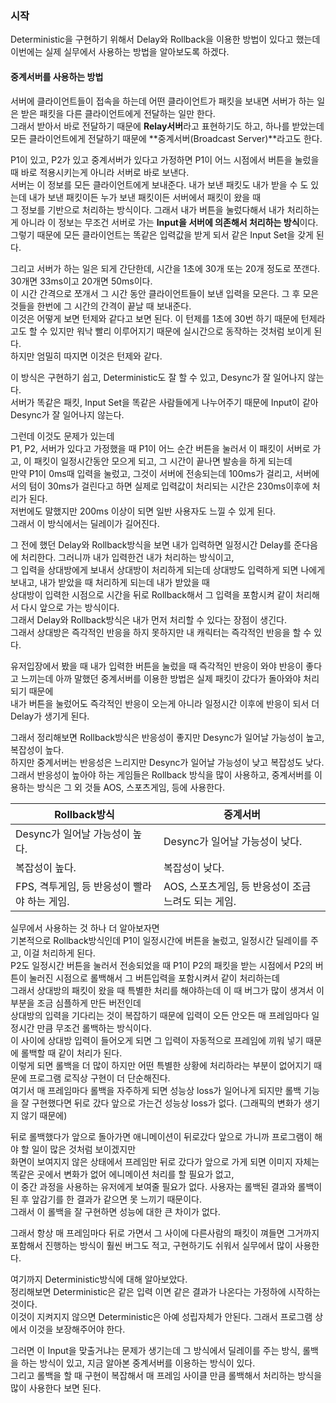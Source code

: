 ### 시작
Deterministic을 구현하기 위해서 Delay와 Rollback을 이용한 방법이 있다고 했는데 이번에는 실제 실무에서 사용하는 방법을 알아보도록 하겠다. <br />

#### 중계서버를 사용하는 방법
서버에 클라이언트들이 접속을 하는데 어떤 클라이언트가 패킷을 보내면 서버가 하는 일은 받은 패킷을 다른 클라이언트에게 전달하는 일만 한다. <br />
그래서 받아서 바로 전달하기 때문에 **Relay서버**라고 표현하기도 하고, 하나를 받았는데 모든 클라이언트에게 전달하기 때문에 **중계서버(Broadcast Server)**라고도 한다. <br />

P1이 있고, P2가 있고 중계서버가 있다고 가정하면 P1이 어느 시점에서 버튼을 눌렀을 때 바로 적용시키는게 아니라 서버로 바로 보낸다. <br />
서버는 이 정보를 모든 클라이언트에게 보내준다. 내가 보낸 패킷도 내가 받을 수 도 있는데 내가 보낸 패킷이든 누가 보낸 패킷이든 서버에서 패킷이 왔을 때 <br />
그 정보를 기반으로 처리하는 방식이다. 그래서 내가 버튼을 눌렀다해서 내가 처리하는게 아니라 이 정보는 무조건 서버로 가는 **Input을 서버에 의존해서 처리하는 방식**이다.
그렇기 때문에 모든 클라이언트는 똑같은 입력값을 받게 되서 같은 Input Set을 갖게 된다. <br />

그리고 서버가 하는 일은 되게 간단한데, 시간을 1초에 30개 또는 20개 정도로 쪼갠다. 30개면 33ms이고 20개면 50ms이다. <br />
이 시간 간격으로 쪼개서 그 시간 동안 클라이언트들이 보낸 입력을 모은다. 그 후 모은것들을 한번에 그 시간의 간격이 끝날 때 보내준다. <br />
이것은 어떻게 보면 턴제와 같다고 보면 된다. 이 턴제를 1초에 30번 하기 때문에 턴제라고도 할 수 있지만 워낙 빨리 이루어지기 때문에 실시간으로 동작하는 것처럼 보이게 된다.<br />
하지만 엄밀히 따지면 이것은 턴제와 같다. <br />

이 방식은 구현하기 쉽고, Deterministic도 잘 할 수 있고, Desync가 잘 일어나지 않는다. <br />
서버가 똑같은 패킷, Input Set을 똑같은 사람들에게 나누어주기 때문에 Input이 같아 Desync가 잘 일어나지 않는다. <br />

그런데 이것도 문제가 있는데 <br />
P1, P2, 서버가 있다고 가정했을 때 P1이 어느 순간 버튼을 눌러서 이 패킷이 서버로 가고, 이 패킷이 일정시간동안 모으게 되고, 그 시간이 끝나면 발송을 하게 되는데 <br />
만약 P1이 0ms때 입력을 눌렀고, 그것이 서버에 전송되는데 100ms가 걸리고, 서버에서의 텀이 30ms가 걸린다고 하면 실제로 입력값이 처리되는 시간은 230ms이후에 처리가 된다. <br />
저번에도 말했지만 200ms 이상이 되면 일반 사용자도 느낄 수 있게 된다. <br />
그래서 이 방식에서는 딜레이가 길어진다. <br /> 

그 전에 했던 Delay와 Rollback방식을 보면 내가 입력하면 일정시간 Delay를 준다음에 처리한다. 그러니까 내가 입력한건 내가 처리하는 방식이고, <br />
그 입력을 상대방에게 보내서 상대방이 처리하게 되는데 상대방도 입력하게 되면 나에게 보내고, 내가 받았을 때 처리하게 되는데 내가 받았을 때 <br />
상대방이 입력한 시점으로 시간을 뒤로 Rollback해서 그 입력을 포함시켜 같이 처리해서 다시 앞으로 가는 방식이다. <br />
그래서 Delay와 Rollback방식은 내가 먼저 처리할 수 있다는 장점이 생긴다. <br />
그래서 상대방은 즉각적인 반응을 하지 못하지만 내 캐릭터는 즉각적인 반응을 할 수 있다. <Br />

유저입장에서 봤을 때 내가 입력한 버튼을 눌렀을 때 즉각적인 반응이 와야 반응이 좋다고 느끼는데 아까 말했던 중계서버를 이용한 방법은 실제 패킷이 갔다가 돌아와야 처리되기 때문에 <br />
내가 버튼을 눌렀어도 즉각적인 반응이 오는게 아니라 일정시간 이후에 반응이 되서 더 Delay가 생기게 된다. <br />

그래서 정리해보면 Rollback방식은 반응성이 좋지만 Desync가 일어날 가능성이 높고, 복잡성이 높다. <br />
하지만 중계서버는 반응성은 느리지만 Desync가 일어날 가능성이 낮고 복잡성도 낮다. <br />
그래서 반응성이 높아야 하는 게임들은 Rollback 방식을 많이 사용하고, 중계서버를 이용하는 방식은 그 외 것들 AOS, 스포츠게임, 등에 사용한다. <br />

|Rollback방식|중계서버|
|---|---|
|Desync가 일어날 가능성이 높다.|Desync가 일어날 가능성이 낮다.|
|복잡성이 높다.| 복잡성이 낮다.|
|FPS, 격투게임, 등 반응성이 빨라야 하는 게임.|AOS, 스포츠게임, 등 반응성이 조금 느려도 되는 게임.|

실무에서 사용하는 것 하나 더 알아보자면 <br />
기본적으로 Rollback방식인데 P1이 일정시간에 버튼을 눌렀고, 일정시간 딜레이를 주고, 이걸 처리하게 된다. <br />
P2도 일정시간 버튼을 눌러서 전송되었을 때 P1이 P2의 패킷을 받는 시점에서 P2의 버튼이 눌러진 시점으로 롤백해서 그 버튼입력을 포함시켜서 같이 처리하는데 <br />
그래서 상대방의 패킷이 왔을 때 특별한 처리를 해야하는데 이 때 버그가 많이 생겨서 이 부분을 조금 심플하게 만든 버전인데 <br />
상대방의 입력을 기다리는 것이 복잡하기 때문에 입력이 오든 안오든 매 프레임마다 일정시간 만큼 무조건 롤백하는 방식이다. <br />
이 사이에 상대방 입력이 들어오게 되면 그 입력이 자동적으로 프레임에 끼워 넣기 때문에 롤백할 때 같이 처리가 된다. <br />
이렇게 되면 롤백을 더 많이 하지만 어떤 특별한 상황에 처리하라는 부분이 없어지기 때문에 프로그램 로직상 구현이 더 단순해진다. <br />
여기서 매 프레임마다 롤백을 자주하게 되면 성능상 loss가 일어나게 되지만 롤백 기능을 잘 구현했다면 뒤로 갔다 앞으로 가는건 성능상 loss가 없다. (그래픽의 변화가 생기지 않기 때문에) <br />

뒤로 롤백했다가 앞으로 돌아가면 애니메이션이 뒤로갔다 앞으로 가니까 프로그램이 해야 할 일이 많은 것처럼 보이겠지만 <br />
화면이 보여지지 않은 상태에서 프레임만 뒤로 갔다가 앞으로 가게 되면 이미지 자체는 똑같은 곳에서 변화가 없어 에니메이션 처리를 할 필요가 없고, <br />
이 중간 과정을 사용하는 유저에게 보여줄 필요가 없다. 사용자는 롤백된 결과와 롤백이 된 후 앞감기를 한 결과가 같으면 못 느끼기 때문이다. <br />
그래서 이 롤백을 잘 구현하면 성능에 대한 큰 차이가 없다. <br />

그래서 항상 매 프레임마다 뒤로 가면서 그 사이에 다른사람의 패킷이 껴들면 그거까지 포함해서 진행하는 방식이 훨씬 버그도 적고, 구현하기도 쉬워서 실무에서 많이 사용한다. <br />

여기까지 Deterministic방식에 대해 알아보았다. <br />
정리해보면 Deterministic은 같은 입력 이면 같은 결과가 나온다는 가정하에 시작하는 것이다. <br />
이것이 지켜지지 않으면 Deterministic은 아예 성립자체가 안된다. 그래서 프로그램 상에서 이것을 보장해주어야 한다. <br />

그러면 이 Input을 맞출거냐는 문제가 생기는데 그 방식에서 딜레이를 주는 방식, 롤백을 하는 방식이 있고, 지금 알아본 중계서버를 이용하는 방식이 있다. <br />
그리고 롤백을 할 때 구현이 복잡해서 매 프레임 사이클 만큼 롤백해서 처리하는 방식을 많이 사용한다 보면 된다. <br />
